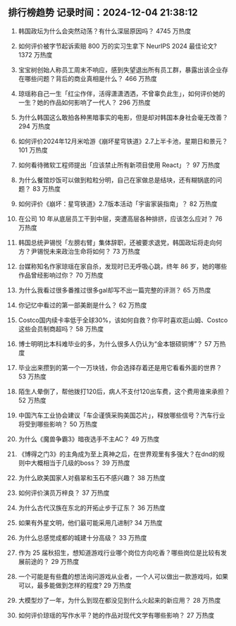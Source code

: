 
## 排行榜趋势 记录时间：2024-12-04 21:38:12
  
  1. 韩国政坛为什么会突然动荡？有什么深层原因吗？ 4745 万热度
    
  2. 如何评价被字节起诉索赔 800 万的实习生拿下 NeurIPS 2024 最佳论文? 1372 万热度
    
  3. 宝宝树创始人称员工周末不响应，感到失望退出所有员工群，暴露出该企业存在哪些问题？背后的商业真相是什么？ 466 万热度
    
  4. 琼瑶称自己一生「红尘作伴，活得潇潇洒洒，不曾辜负此生」，如何评价她的一生？她的作品如何影响了一代人？ 296 万热度
    
  5. 为什么韩国这么敢拍各种黑暗事实的电影，但是却对韩国本身社会毫无改善？ 294 万热度
    
  6. 如何评价2024年12月米哈游《崩坏星穹铁道》2.7上半卡池，星期日和景元？ 101 万热度
    
  7. 如何看待微软工程师提出「应该禁止所有新项目使用 React」？ 97 万热度
    
  8. 为什么餐馆炒饭可以做到粒粒分明，自己在家做总是结块，还有糊锅底的问题？ 83 万热度
    
  9. 如何评价《崩坏：星穹铁道》2.7版本活动「宇宙家装指南」？ 82 万热度
    
  10. 在公司 10 年从底层员工干到中层，突遭高层各种排挤，应该怎么应对？ 76 万热度
    
  11. 韩国总统尹锡悦「左膀右臂」集体辞职，还被要求退党，韩国政坛将走向何方？尹锡悦未来政治生命将如何？ 73 万热度
    
  12. 台媒称知名作家琼瑶在家自杀，发现时已无呼吸心跳，终年 86 岁，她的哪些作品曾经影响过你？ 70 万热度
    
  13. 为什么我看过很多番推过很多gal却写不出一篇完整的评测？ 65 万热度
    
  14. 你记忆中看过的第一部美剧是什么？ 62 万热度
    
  15. Costco国内续卡率低于全球30%，该如何自救？你平时喜欢逛山姆、Costco这些会员制商超吗？ 58 万热度
    
  16. 博士明明比本科难毕业的多，为什么很多人仍认为“金本银硕铜博”？ 57 万热度
    
  17. 毕业出来攒到的第一个一万块钱，你会选择存着还是用它看看外面的世界？ 53 万热度
    
  18. 陌生人晕倒了，帮他拨打120后，病人不支付120出车费，这个费用谁来承担？ 52 万热度
    
  19. 中国汽车工业协会建议「车企谨慎采购美国芯片」，释放哪些信号？汽车行业将受到哪些影响？ 50 万热度
    
  20. 为什么《魔兽争霸3》暗夜选手不主AC？ 49 万热度
    
  21. 《博得之门3》的主角成为至上真神之后，在世界观里有多强大？在dnd的规则中大概相当于几级的boss？ 39 万热度
    
  22. 为什么欧美国家人对翡翠和玉石不感兴趣？ 38 万热度
    
  23. 如何评价演员万梓良？ 37 万热度
    
  24. 为什么古代汉族在东北的开拓止步于辽东？ 36 万热度
    
  25. 如果有外星文明，他们最可能采用几进制? 34 万热度
    
  26. 为什么总感觉成都的城建十分高级？ 33 万热度
    
  27. 作为 25 届秋招生，想知道游戏行业哪个岗位方向吃香？哪些岗位是比较有发展前途的？ 29 万热度
    
  28. 一个可能是有些蠢的想法询问游戏从业者，一个人可以做出一款游戏吗，如果可以，最多能做到怎样的程度? 29 万热度
    
  29. 大模型炒了一年，为什么到现在都没见到什么火起来的新应用？ 28 万热度
    
  30. 如何评价琼瑶的写作水平？她的作品对现代文学有哪些影响？ 27 万热度
    